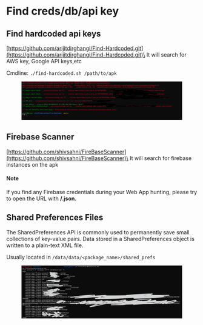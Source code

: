 # Find creds/db/api key

## Find hardcoded api keys

[https://github.com/arijitdirghangi/Find-Hardcoded.git](https://github.com/arijitdirghangi/Find-Hardcoded.git)\
It will search for AWS key, Google API keys,etc

Cmdline: `./find-hardcoded.sh /path/to/apk`

<figure><img src="../../.gitbook/assets/image (95).png" alt=""><figcaption></figcaption></figure>

## Firebase Scanner

[https://github.com/shivsahni/FireBaseScanner](https://github.com/shivsahni/FireBaseScanner)\
It will search for firebase instances on the apk

#### Note

If you find any Firebase credentials during your Web App hunting, please try to open the URL with **/.json.**

## Shared Preferences Files

The SharedPreferences API is commonly used to permanently save small collections of key-value pairs. Data stored in a SharedPreferences object is written to a plain-text XML file.

Usually located in `/data/data/<package_name>/shared_prefs`

<figure><img src="../../.gitbook/assets/image (2) (1) (1) (1).png" alt=""><figcaption></figcaption></figure>
